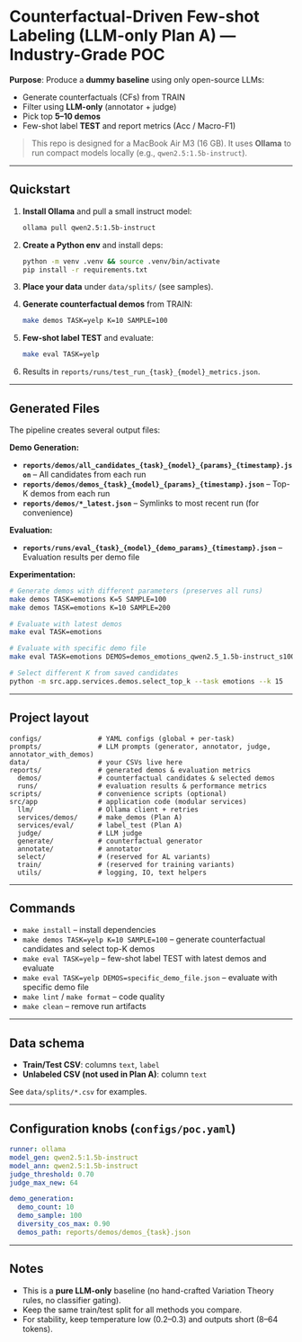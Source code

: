 # Counterfactual-Driven Few-shot Labeling (LLM-only Plan A) — Industry-Grade POC

**Purpose**: Produce a **dummy baseline** using only open-source LLMs:
- Generate counterfactuals (CFs) from TRAIN
- Filter using **LLM-only** (annotator + judge)
- Pick top **5–10 demos**
- Few-shot label **TEST** and report metrics (Acc / Macro-F1)

> This repo is designed for a MacBook Air M3 (16 GB). It uses **Ollama** to run compact models locally (e.g., `qwen2.5:1.5b-instruct`).

---

## Quickstart

1) **Install Ollama** and pull a small instruct model:
   ```bash
   ollama pull qwen2.5:1.5b-instruct
   ```

2) **Create a Python env** and install deps:
   ```bash
   python -m venv .venv && source .venv/bin/activate
   pip install -r requirements.txt
   ```

3) **Place your data** under `data/splits/` (see samples).

4) **Generate counterfactual demos** from TRAIN:
   ```bash
   make demos TASK=yelp K=10 SAMPLE=100
   ```

5) **Few-shot label TEST** and evaluate:
   ```bash
   make eval TASK=yelp
   ```

6) Results in `reports/runs/test_run_{task}_{model}_metrics.json`.

---

## Generated Files

The pipeline creates several output files:

**Demo Generation:**
- **`reports/demos/all_candidates_{task}_{model}_{params}_{timestamp}.json`** – All candidates from each run
- **`reports/demos/demos_{task}_{model}_{params}_{timestamp}.json`** – Top-K demos from each run
- **`reports/demos/*_latest.json`** – Symlinks to most recent run (for convenience)

**Evaluation:**
- **`reports/runs/eval_{task}_{model}_{demo_params}_{timestamp}.json`** – Evaluation results per demo file

**Experimentation:**
```bash
# Generate demos with different parameters (preserves all runs)
make demos TASK=emotions K=5 SAMPLE=100
make demos TASK=emotions K=10 SAMPLE=200

# Evaluate with latest demos
make eval TASK=emotions

# Evaluate with specific demo file  
make eval TASK=emotions DEMOS=demos_emotions_qwen2.5_1.5b-instruct_s100_k5_20250928_123456.json

# Select different K from saved candidates
python -m src.app.services.demos.select_top_k --task emotions --k 15
```

---

## Project layout
```
configs/              # YAML configs (global + per-task)
prompts/              # LLM prompts (generator, annotator, judge, annotator_with_demos)
data/                 # your CSVs live here
reports/              # generated demos & evaluation metrics
  demos/              # counterfactual candidates & selected demos  
  runs/               # evaluation results & performance metrics
scripts/              # convenience scripts (optional)
src/app               # application code (modular services)
  llm/                # Ollama client + retries
  services/demos/     # make_demos (Plan A)
  services/eval/      # label_test (Plan A)
  judge/              # LLM judge
  generate/           # counterfactual generator
  annotate/           # annotator
  select/             # (reserved for AL variants)
  train/              # (reserved for training variants)
  utils/              # logging, IO, text helpers
```

---

## Commands

- `make install` – install dependencies
- `make demos TASK=yelp K=10 SAMPLE=100` – generate counterfactual candidates and select top-K demos
- `make eval TASK=yelp` – few-shot label TEST with latest demos and evaluate
- `make eval TASK=yelp DEMOS=specific_demo_file.json` – evaluate with specific demo file
- `make lint` / `make format` – code quality
- `make clean` – remove run artifacts

---

## Data schema

- **Train/Test CSV**: columns `text`, `label`
- **Unlabeled CSV (not used in Plan A)**: column `text`

See `data/splits/*.csv` for examples.

---

## Configuration knobs (`configs/poc.yaml`)

```yaml
runner: ollama
model_gen: qwen2.5:1.5b-instruct
model_ann: qwen2.5:1.5b-instruct
judge_threshold: 0.70
judge_max_new: 64

demo_generation:
  demo_count: 10
  demo_sample: 100
  diversity_cos_max: 0.90
  demos_path: reports/demos/demos_{task}.json
```

---

## Notes

- This is a **pure LLM-only** baseline (no hand-crafted Variation Theory rules, no classifier gating).
- Keep the same train/test split for all methods you compare.
- For stability, keep temperature low (0.2–0.3) and outputs short (8–64 tokens).

